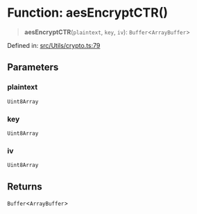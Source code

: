 # Function: aesEncryptCTR()

> **aesEncryptCTR**(`plaintext`, `key`, `iv`): `Buffer`\<`ArrayBuffer`\>

Defined in: [src/Utils/crypto.ts:79](https://github.com/Fokusdotid/Baileys/blob/4aa08196a497251af5be42856601e02d8a85cce8/src/Utils/crypto.ts#L79)

## Parameters

### plaintext

`Uint8Array`

### key

`Uint8Array`

### iv

`Uint8Array`

## Returns

`Buffer`\<`ArrayBuffer`\>

